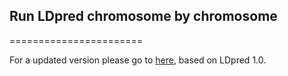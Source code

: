 ## Run LDpred chromosome by chromosome

=======================

For a updated version please go to [here](https://github.com/wavefancy/LDpredChrByChr), based on LDpred 1.0.
